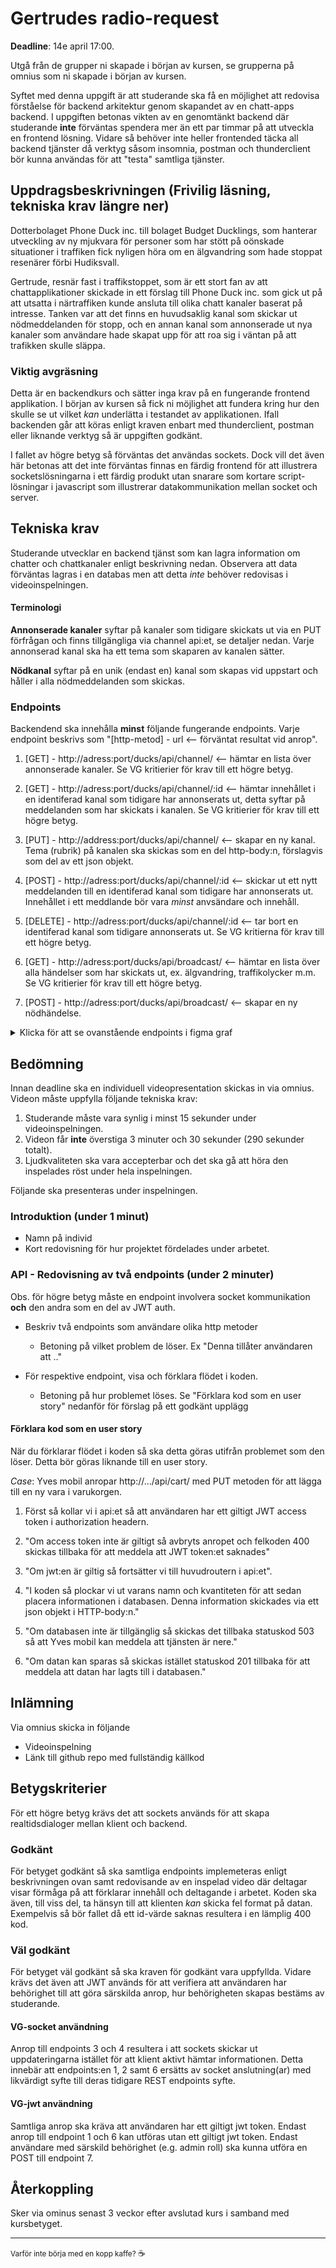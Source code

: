 # Gertrudes radio-request
**Deadline**: 14e april 17:00.

Utgå från de grupper ni skapade i början av kursen, se grupperna på omnius som ni skapade i början av kursen.

Syftet med denna uppgift är att studerande ska få en möjlighet att redovisa förståelse för backend arkitektur genom skapandet av en chatt-apps backend. I uppgiften betonas vikten av en genomtänkt backend där studerande **inte** förväntas spendera mer än ett par timmar på att utveckla en frontend lösning. Vidare så behöver inte heller frontended täcka all backend tjänster då verktyg såsom insomnia, postman och thunderclient bör kunna användas för att "testa" samtliga tjänster.

## Uppdragsbeskrivningen (Frivilig läsning, tekniska krav längre ner)

Dotterbolaget Phone Duck inc. till bolaget Budget Ducklings, som hanterar utveckling av ny mjukvara för personer som har stött på oönskade situationer i traffiken fick nyligen höra om en älgvandring som hade stoppat resenärer förbi Hudiksvall.

Gertrude, resnär fast i traffikstoppet, som är ett stort fan av att chattapplikationer skickade in ett förslag till Phone Duck inc. som gick ut på att utsatta i närtraffiken kunde ansluta till olika chatt kanaler baserat på intresse. Tanken var att det finns en huvudsaklig kanal som skickar ut nödmeddelanden för stopp, och en annan kanal som annonserade ut nya kanaler som användare hade skapat upp för att roa sig i väntan på att trafikken skulle släppa.

### Viktig avgräsning
Detta är en backendkurs och sätter inga krav på en fungerande frontend applikation. I början av kursen så fick ni möjlighet att fundera kring hur den skulle se ut vilket *kan* underlätta i testandet av applikationen. Ifall backenden går att köras enligt kraven enbart med thunderclient, postman eller liknande verktyg så är uppgiften godkänt.

I fallet av högre betyg så förväntas det användas sockets. Dock vill det även här betonas att det inte förväntas finnas en färdig frontend för att illustrera socketslösningarna i ett färdig produkt utan snarare som kortare script-lösningar i javascript som illustrerar datakommunikation mellan socket och server.

## Tekniska krav
Studerande utvecklar en backend tjänst som kan lagra information om chatter och chattkanaler enligt beskrivning nedan. Observera att data förväntas lagras i en databas men att detta *inte* behöver redovisas i videoinspelningen.

#### Terminologi
**Annonserade kanaler** syftar på kanaler som tidigare skickats ut via en PUT förfrågan och finns tillgängliga via channel api:et, se detaljer nedan. Varje annonserad kanal ska ha ett tema som skaparen av kanalen sätter.

**Nödkanal** syftar på en unik (endast en) kanal som skapas vid uppstart och håller i alla nödmeddelanden som skickas.

### Endpoints
Backendend ska innehålla **minst** följande fungerande endpoints. Varje endpoint beskrivs som "[http-metod] - url <-- förväntat resultat vid anrop".

1. [GET] - http://adress:port/ducks/api/channel/ <-- hämtar en lista över annonserade kanaler. Se VG kritierier för krav till ett högre betyg.
   
2. [GET] - http://adress:port/ducks/api/channel/:id <-- hämtar innehållet i en identiferad kanal som tidigare har annonserats ut, detta syftar på meddelanden som har skickats i kanalen. Se VG kritierier för krav till ett högre betyg.
   
3. [PUT] - http://address:port/ducks/api/channel/ <-- skapar en ny kanal. Tema (rubrik) på kanalen ska skickas som en del http-body:n, förslagvis som del av ett json objekt.
   
4. [POST] - http://adress:port/ducks/api/channel/:id <-- skickar ut ett nytt meddelanden till en identiferad kanal som tidigare har annonserats ut. Innehållet i ett meddlande bör vara *minst* anvsändare och innehåll. 
   
5. [DELETE] - http://adress:port/ducks/api/channel/:id <-- tar bort en identiferad kanal som tidigare annonserats ut. Se VG kritierna för krav till ett högre betyg.


6. [GET] - http://adress:port/ducks/api/broadcast/ <-- hämtar en lista över alla händelser som har skickats ut, ex. älgvandring, traffikolycker m.m. Se VG kritierier för krav till ett högre betyg.
   
7. [POST] - http://adress:port/ducks/api/broadcast/ <-- skapar en ny nödhändelse.



<details>
  <summary>Klicka för att se ovanstående endpoints i figma graf</summary>

  ![chatapp](chatapp.png)
  
</details>

## Bedömning

Innan deadline ska en individuell videopresentation skickas in via omnius. Videon måste uppfylla följande tekniska krav:
1. Studerande måste vara synlig i minst 15 sekunder under videoinspelningen.
2. Videon får **inte** överstiga 3 minuter och 30 sekunder (290 sekunder totalt).
3. Ljudkvaliteten ska vara accepterbar och det ska gå att höra den inspelades röst under hela inspelningen.
   
Följande ska presenteras under inspelningen.
### Introduktion (under 1 minut)
- Namn på individ
- Kort redovisning för hur projektet fördelades under arbetet.
  
### API - Redovisning av två endpoints (under 2 minuter)
Obs. för högre betyg måste en endpoint involvera socket kommunikation **och** den andra som en del av JWT auth.

- Beskriv två endpoints som användare olika http metoder
  - Betoning på vilket problem de löser. Ex "Denna tillåter användaren att .."
  
- För respektive endpoint, visa och förklara flödet i koden. 
  - Betoning på hur problemet löses. Se "Förklara kod som en user story" nedanför för förslag på ett godkänt upplägg

#### Förklara kod som en user story 

När du förklarar flödet i koden så ska detta göras utifrån problemet som den löser. Detta bör göras liknande till en user story.

*Case*: Yves mobil anropar http://.../api/cart/ med PUT metoden för att lägga till en ny vara i varukorgen.
1. Först så kollar vi i api:et så att användaren har ett giltigt JWT access token i authorization headern.
2. "Om access token inte är giltigt så avbryts anropet och felkoden 400 skickas tillbaka för att meddela att JWT token:et saknades"
3. "Om jwt:en är giltig så fortsätter vi till huvudroutern i api:et".

4. "I koden så plockar vi ut varans namn och kvantiteten för att sedan placera informationen i databasen. Denna information skickades via ett json objekt i HTTP-body:n."
5. "Om databasen inte är tillgänglig så skickas det tillbaka statuskod 503 så att Yves mobil kan meddela att tjänsten är nere."
6. "Om datan kan sparas så skickas istället statuskod 201 tillbaka för att meddela att datan har lagts till i databasen."

## Inlämning
Via omnius skicka in följande
- Videoinspelning
- Länk till github repo med fullständig källkod

## Betygskriterier
För ett högre betyg krävs det att sockets används för att skapa realtidsdialoger mellan klient och backend.

### Godkänt
För betyget godkänt så ska samtliga endpoints implemeteras enligt beskrivningen ovan samt redovisande av en inspelad video där deltagar visar förmåga på att förklarar innehåll och deltagande i arbetet. Koden ska även, till viss del, ta hänsyn till att klienten *kan* skicka fel format på datan. Exempelvis så bör fallet då ett id-värde saknas resultera i en lämplig 400 kod.

### Väl godkänt
För betyget väl godkänt så ska kraven för godkänt vara uppfyllda. Vidare krävs det även att JWT används för att verifiera att användaren har behörighet till att göra särskilda anrop, hur behörigheten skapas bestäms av studerande.

#### VG-socket användning
Anrop till endpoints 3 och 4 resultera i att sockets skickar ut uppdateringarna istället för att klient aktivt hämtar informationen. Detta innebär att endpoints:en 1, 2 samt 6 ersätts av socket anslutning(ar) med likvärdigt syfte till deras tidigare REST endpoints syfte.

#### VG-jwt användning
Samtliga anrop ska kräva att användaren har ett giltigt jwt token. Endast anrop till endpoint 1 och 6 kan utföras utan ett giltigt jwt token. Endast användare med särskild behörighet (e.g. admin roll) ska kunna utföra en POST till endpoint 7.

## Återkoppling

Sker via ominus senast 3 veckor efter avslutad kurs i samband med kursbetyget.

--- 
<small>Varför inte börja med en kopp kaffe? </small> :coffee:
